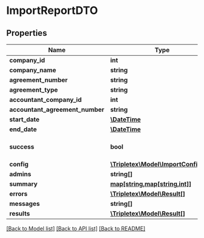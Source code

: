 # ImportReportDTO

## Properties
Name | Type | Description | Notes
------------ | ------------- | ------------- | -------------
**company_id** | **int** |  | [optional] 
**company_name** | **string** |  | [optional] 
**agreement_number** | **string** |  | [optional] 
**agreement_type** | **string** |  | [optional] 
**accountant_company_id** | **int** |  | [optional] 
**accountant_agreement_number** | **string** |  | [optional] 
**start_date** | [**\DateTime**](\DateTime.md) |  | [optional] 
**end_date** | [**\DateTime**](\DateTime.md) |  | [optional] 
**success** | **bool** |  | [optional] [default to false]
**config** | [**\Tripletex\Model\ImportConfigDTO**](ImportConfigDTO.md) |  | [optional] 
**admins** | **string[]** |  | [optional] 
**summary** | [**map[string,map[string,int]]**](map.md) |  | [optional] 
**errors** | [**\Tripletex\Model\Result[]**](Result.md) |  | [optional] 
**messages** | **string[]** |  | [optional] 
**results** | [**\Tripletex\Model\Result[]**](Result.md) |  | [optional] 

[[Back to Model list]](../README.md#documentation-for-models) [[Back to API list]](../README.md#documentation-for-api-endpoints) [[Back to README]](../README.md)

